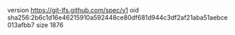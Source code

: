 version https://git-lfs.github.com/spec/v1
oid sha256:2b6c1d16e46215910a592448ce80df681d944c3df2af21aba51aebce013afbb7
size 1876
